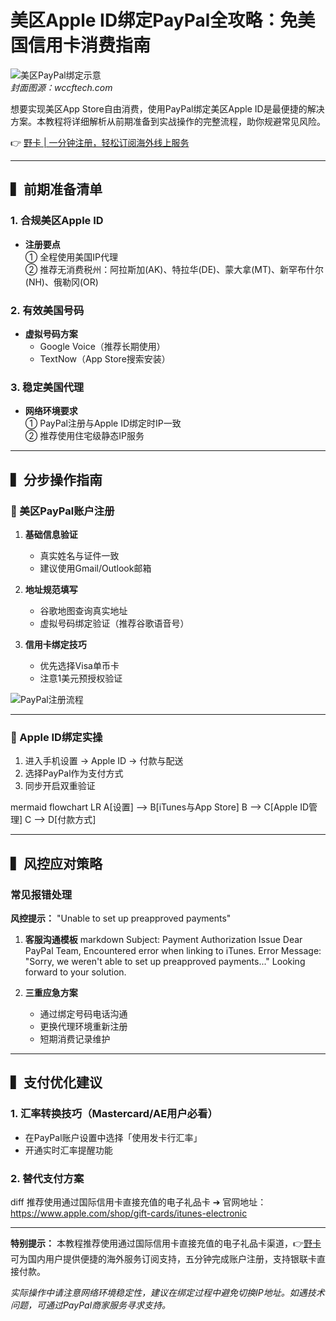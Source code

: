# 美区Apple ID绑定PayPal全攻略：免美国信用卡消费指南

![美区PayPal绑定示意](https://bbtdd.com/wp-content/uploads/img/69442111521861.webp)  
*封面图源：wccftech.com*

想要实现美区App Store自由消费，使用PayPal绑定美区Apple ID是最便捷的解决方案。本教程将详细解析从前期准备到实战操作的完整流程，助你规避常见风险。

👉 [野卡 | 一分钟注册，轻松订阅海外线上服务](https://bbtdd.com/yeka)

---

## ▍前期准备清单

### 1. 合规美区Apple ID
- **注册要点**  
  ① 全程使用美国IP代理  
  ② 推荐无消费税州：阿拉斯加(AK)、特拉华(DE)、蒙大拿(MT)、新罕布什尔(NH)、俄勒冈(OR)

### 2. 有效美国号码
- **虚拟号码方案**  
  - Google Voice（推荐长期使用）
  - TextNow（App Store搜索安装）

### 3. 稳定美国代理
- **网络环境要求**  
  ① PayPal注册与Apple ID绑定时IP一致  
  ② 推荐使用住宅级静态IP服务

---

## ▍分步操作指南

### 📝 美区PayPal账户注册
1. **基础信息验证**
   - 真实姓名与证件一致
   - 建议使用Gmail/Outlook邮箱

2. **地址规范填写**
   - 谷歌地图查询真实地址
   - 虚拟号码绑定验证（推荐谷歌语音号）

3. **信用卡绑定技巧**
   - 优先选择Visa单币卡
   - 注意1美元预授权验证

![PayPal注册流程](https://bbtdd.com/wp-content/uploads/img/2025727740701.webp)

---

### 📱 Apple ID绑定实操
1. 进入手机设置 → Apple ID → 付款与配送
2. 选择PayPal作为支付方式
3. 同步开启双重验证

mermaid
flowchart LR
    A[设置] --> B[iTunes与App Store]
    B --> C[Apple ID管理]
    C --> D[付款方式]


---

## ▍风控应对策略

### 常见报错处理
**风控提示：** "Unable to set up preapproved payments"
1. **客服沟通模板**
   markdown
   Subject: Payment Authorization Issue
   Dear PayPal Team,
   Encountered error when linking to iTunes.
   Error Message: "Sorry, we weren't able to set up preapproved payments..."
   Looking forward to your solution.
   

2. **三重应急方案**
   - 通过绑定号码电话沟通
   - 更换代理环境重新注册
   - 短期消费记录维护

---

## ▍支付优化建议

### 1. 汇率转换技巧（Mastercard/AE用户必看）
- 在PayPal账户设置中选择「使用发卡行汇率」
- 开通实时汇率提醒功能

### 2. 替代支付方案
diff
推荐使用通过国际信用卡直接充值的电子礼品卡
➔ 官网地址：https://www.apple.com/shop/gift-cards/itunes-electronic


---

**特别提示：** 本教程推荐使用通过国际信用卡直接充值的电子礼品卡渠道，👉[野卡](https://bbtdd.com/yeka)可为国内用户提供便捷的海外服务订阅支持，五分钟完成账户注册，支持银联卡直接付款。

*实际操作中请注意网络环境稳定性，建议在绑定过程中避免切换IP地址。如遇技术问题，可通过PayPal商家服务寻求支持。*